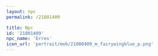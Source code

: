 ```yaml
---
layout: npc
permalink: /21801409

title: Npc
id: '21801409'
npc_name: 'Erres'
icon_url: 'portrait/mob/21000409_m_fairywingblue_p.png'
---
```

